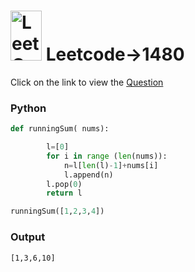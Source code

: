 # <img src="https://leetcode.com/_next/static/images/logo-ff2b712834cf26bf50a5de58ee27bcef.png" alt="LeetCode Logo" width="50" height="80"> Leetcode->1480

Click on the link to view the [Question](https://leetcode.com/problems/running-sum-of-1d-array/description/)


### Python
```python
def runningSum( nums):

        l=[0]
        for i in range (len(nums)):
            n=l[len(l)-1]+nums[i]
            l.append(n)
        l.pop(0)
        return l

runningSum([1,2,3,4])
```
### Output
```
[1,3,6,10]
```

